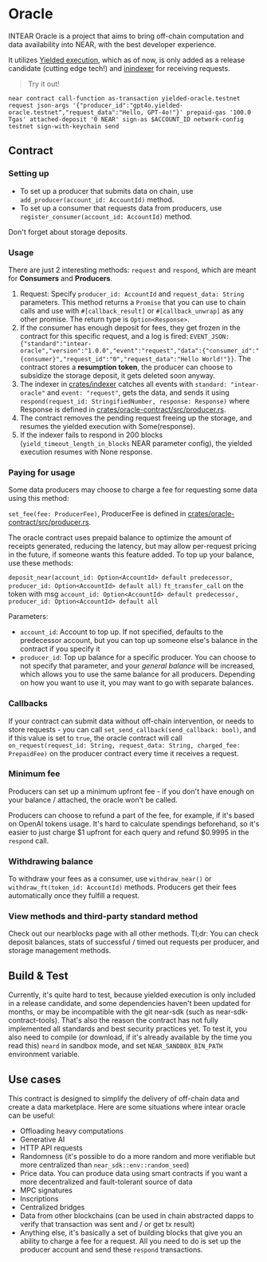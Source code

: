 # Oracle

INTEAR Oracle is a project that aims to bring off-chain computation and data availability into NEAR, with the best developer experience.

It utilizes [Yielded execution](https://github.com/near/NEPs/pull/519), which as of now, is only added as a release candidate (cutting edge tech!)
and [inindexer](https://github.com/INTEARnear/inindexer) for receiving requests.

> Try it out!

`near contract call-function as-transaction yielded-oracle.testnet request json-args '{"producer_id":"gpt4o.yielded-oracle.testnet","request_data":"Hello, GPT-4o!"}' prepaid-gas '100.0 Tgas' attached-deposit '0 NEAR' sign-as $ACCOUNT_ID network-config testnet sign-with-keychain send`

## Contract

### Setting up

- To set up a producer that submits data on chain, use `add_producer(account_id: AccountId)` method.
- To set up a consumer that requests data from producers, use `register_consumer(account_id: AccountId)` method.

Don't forget about storage deposits.

### Usage

There are just 2 interesting methods: `request` and `respond`, which are meant for **Consumers** and **Producers**.

1. Request: Specify `producer_id: AccountId` and `request_data: String` parameters. This method returns a `Promise` that you can use to chain
   calls and use with `#[callback_result]` or `#[callback_unwrap]` as any other promise. The return type is `Option<Response>`.
2. If the consumer has enough deposit for fees, they get frozen in the contract for this specific request, and a log is fired:
   `EVENT_JSON:{"standard":"intear-oracle","version":"1.0.0","event":"request","data":{"consumer_id":"{consumer}","request_id":"0","request_data":"Hello World!"}}`.
   The contract stores a **resumption token**, the producer can choose to subsidize the storage deposit, it gets deleted soon anyway. 
3. The indexer in [crates/indexer](crates/indexer) catches all events with `standard: "intear-oracle"` and `event: "request"`, gets the data,
   and sends it using `respond(request_id: StringifiedNumber, response: Response)` where Response is defined in [crates/oracle-contract/src/producer.rs](crates/oracle-contract/src/producer.rs).
4. The contract removes the pending request freeing up the storage, and resumes the yielded execution with Some(response).
5. If the indexer fails to respond in 200 blocks (`yield_timeout_length_in_blocks` NEAR parameter config), the yielded execution resumes with None response.

### Paying for usage

Some data producers may choose to charge a fee for requesting some data using this method:

`set_fee(fee: ProducerFee)`, ProducerFee is defined in [crates/oracle-contract/src/producer.rs](crates/oracle-contract/src/producer.rs).

The oracle contract uses prepaid balance to optimize the amount of receipts generated, reducing the latency, but may allow per-request pricing in
the future, if someone wants this feature added. To top up your balance, use these methods:

`deposit_near(account_id: Option<AccountId> default predecessor, producer_id: Option<AccountId> default all)`
`ft_transfer_call` on the token with msg `account_id: Option<AccountId> default predecessor, producer_id: Option<AccountId> default all`

Parameters:
- `account_id`: Account to top up. If not specified, defaults to the predecessor account, but you can top up someone else's balance in the contract
  if you specify it
- `producer_id`: Top up balance for a specific producer. You can choose to not specify that parameter, and your *general balance* will be increased,
  which allows you to use the same balance for all producers. Depending on how you want to use it, you may want to go with separate balances.

### Callbacks

If your contract can submit data without off-chain intervention, or needs to store requests - you can call `set_send_callback(send_callback: bool)`,
and if this value is set to `true`, the oracle contract will call `on_request(request_id: String, request_data: String, charged_fee: PrepaidFee)` on
the producer contract every time it receives a request.

### Minimum fee

Producers can set up a minimum upfront fee - if you don't have enough on your balance / attached, the oracle won't be called.

Producers can choose to refund a part of the fee, for example, if it's based on OpenAI tokens usage. It's hard to calculate spendings beforehand, so
it's easier to just charge $1 upfront for each query and refund $0.9995 in the `respond` call.

### Withdrawing balance

To withdraw your fees as a consumer, use `withdraw_near()` or `withdraw_ft(token_id: AccountId)` methods. Producers get their fees automatically once
they fulfill a request.

### View methods and third-party standard method

Check out our nearblocks page with all other methods. Tl;dr: You can check deposit balances, stats of successful / timed out requests per producer, and
storage management methods.

## Build & Test

Currently, it's quite hard to test, because yielded execution is only included in a release candidate, and some dependencies haven't been updated
for months, or may be incompatible with the git near-sdk (such as near-sdk-contract-tools). That's also the reason the contract has not fully implemented
all standards and best security practices yet. To test it, you also need to compile (or download, if it's already available by the time you read this)
`neard` in sandbox mode, and set `NEAR_SANDBOX_BIN_PATH` environment variable.

## Use cases

This contract is designed to simplify the delivery of off-chain data and create a data marketplace. Here are some situations where intear oracle can be useful:

- Offloading heavy computations
- Generative AI
- HTTP API requests
- Randomness (it's possible to do a more random and more verifiable but more centralized than `near_sdk::env::random_seed`)
- Price data. You can produce data using smart contracts if you want a more decentralized and fault-tolerant source of data
- MPC signatures
- Inscriptions
- Centralized bridges
- Data from other blockchains (can be used in chain abstracted dapps to verify that transaction was sent and / or get tx result)
- Anything else, it's basically a set of building blocks that give you an ability to charge a fee for a request. All you need to do is set up the producer
  account and send these `respond` transactions.
